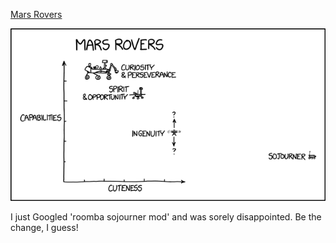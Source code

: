 [Mars Rovers](https://xkcd.com/2433)

![Mars Rovers](./random_comic.png)

I just Googled 'roomba sojourner mod' and was sorely disappointed. Be the change, I guess!


